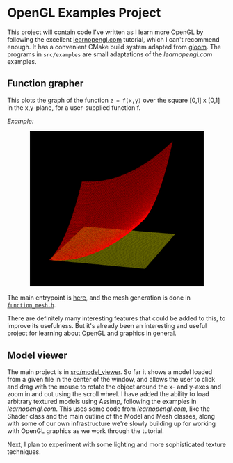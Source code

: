 # OpenGL Examples Project

This project will contain code I've written as I learn more
OpenGL by following the excellent [learnopengl.com](https://learnopengl.com/)
tutorial, which I can't recommend enough.
It has a convenient CMake build system adapted from
[gloom](https://github.com/aleksaro/gloom). The programs in `src/examples`
are small adaptations of the _learnopengl.com_ examples.

## Function grapher

This plots the graph of the function `z = f(x,y)` over the square [0,1] x [0,1]
in the x,y-plane, for a user-supplied function f.

_Example:_

<p align="center" margin="20px">
	<img src="images/function_grapher_2.png" alt="drawing" width="400"/>
</p>

The main entrypoint is [here](src/function_grapher/function_grapher.cpp), and
the mesh generation is done in [`function_mesh.h`](src/function_grapher/lib/function_mesh.h).

There are definitely many interesting features that could be added to this,
to improve its usefulness. But it's already been an interesting and useful project
for learning about OpenGL and graphics in general.

## Model viewer

The main project is in [src/model_viewer](src/model_viewer).
So far it shows a model loaded from a given file in the center of the window, and
allows the user to click and drag with the mouse to rotate the object around
the x- and y-axes and zoom in and out using the scroll wheel.
I have added the ability to load arbitrary textured models using Assimp, following
the examples in _learnopengl.com_.
This uses some code from _learnopengl.com_, like the Shader class and
the main outline of the Model and Mesh classes,
along with some of our own infrastructure we're slowly
building up for working with OpenGL graphics as we work through the tutorial.

Next, I plan to experiment with some lighting and more sophisticated texture
techniques.
